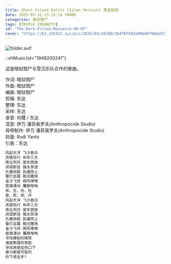```yaml
---
title: Ghost Island Dalits (Sihan Version) 鬼岛贱民
date: 2025-03-31 13:15:14 +0800
categories: 暗狱戮尸
tags: [TRIPLE INSANITY]
id: "The-Dark-Prison-Massacre-06-07"
cover: "https://b2.235421.xyz/pic/2025/03/a920dc3b4f0f583a98bd978dbe5737fb.avif"
---
```


![folder.avif](https://b2.235421.xyz/pic/2025/03/a920dc3b4f0f583a98bd978dbe5737fb.avif)

::vhMusic{id="1948200241"}

这是暗狱戮尸与雪沉乐队合作的歌曲。

作词: 暗狱戮尸  
作曲: 暗狱戮尸  
编曲: 暗狱戮尸  
剪辑: 东达  
整理: 东达  
采样: 东达  
录音: 何稷 / 东达  
混音: 伊万·潘菲奥罗夫(Anthropocide Studio)  
母带制作: 伊万·潘菲奥罗夫(Anthropocide Studio)  
封面: Rudi Yanto  
引曲：东达  

```txt
风起大洋 飞沙吞日
虎狼将行 布卒三方
南北冽刃 驱东西放
闭梁断径 擒水禁浪
负墨驹跳 执缰而上
雷打血霜 戟刃撒扬
金沙飞持 朔风嚎嚎
旌旗涌动 鼉鼓啕啕
休、生、伤、杜
景、死、惊、开
风起大洋 飞沙吞日
虎狼将行 布卒三方
南北冽刃 驱东西放
闭梁断径 擒水禁浪
负墨驹跳 执缰而上
雷打血霜 戟刃撒扬
金沙飞持 朔风嚎嚎
旌旗涌动 鼉鼓啕啕
寻找爆裂的微笑
满是憨厚的笑脸
寻找快感在伤口下
暴力都是可耻的
你下得去手?
```